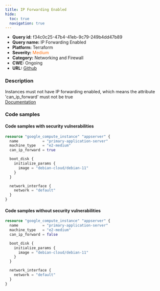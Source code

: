 ```yaml
---
title: IP Forwarding Enabled
hide:
  toc: true
  navigation: true
---
```


-   **Query id:** f34c0c25-47b4-41eb-9c79-249b4dd47b89
-   **Query name:** IP Forwarding Enabled
-   **Platform:** Terraform
-   **Severity:** <span style="color:#ff7213">Medium</span>
-   **Category:** Networking and Firewall
-   **CWE:** Ongoing
-   **URL:** [Github](https://github.com/DataDog/kics/tree/master/assets/queries/terraform/gcp/ip_forwarding_enabled)

### Description
Instances must not have IP forwarding enabled, which means the attribute 'can_ip_forward' must not be true<br>
[Documentation](https://registry.terraform.io/providers/hashicorp/google/latest/docs/data-sources/compute_instance)

### Code samples
#### Code samples with security vulnerabilities
```tf title="Positive test num. 1 - tf file" hl_lines="4"
resource "google_compute_instance" "appserver" {
  name           = "primary-application-server"
  machine_type   = "e2-medium"
  can_ip_forward = true

  boot_disk {
    initialize_params {
      image = "debian-cloud/debian-11"
    }
  }

  network_interface {
    network = "default"
  }
}

```


#### Code samples without security vulnerabilities
```tf title="Negative test num. 1 - tf file"
resource "google_compute_instance" "appserver" {
  name           = "primary-application-server"
  machine_type   = "e2-medium"
  can_ip_forward = false

  boot_disk {
    initialize_params {
      image = "debian-cloud/debian-11"
    }
  }

  network_interface {
    network = "default"
  }
}

```
